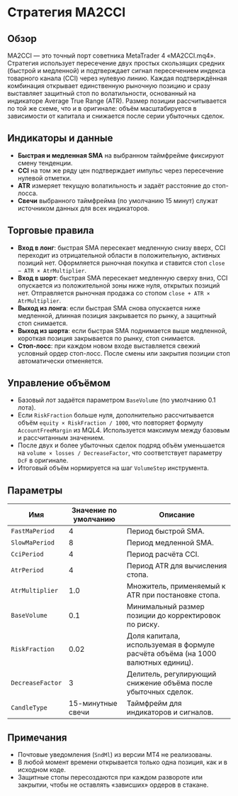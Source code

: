 # Стратегия MA2CCI

## Обзор
MA2CCI — это точный порт советника MetaTrader 4 «MA2CCI.mq4». Стратегия использует пересечение двух простых скользящих средних (быстрой и медленной) и подтверждает сигнал пересечением индекса товарного канала (CCI) через нулевую линию. Каждая подтверждённая комбинация открывает единственную рыночную позицию и сразу выставляет защитный стоп по волатильности, основанный на индикаторе Average True Range (ATR). Размер позиции рассчитывается по той же схеме, что и в оригинале: объём масштабируется в зависимости от капитала и снижается после серии убыточных сделок.

## Индикаторы и данные
- **Быстрая и медленная SMA** на выбранном таймфрейме фиксируют смену тенденции.
- **CCI** на том же ряду цен подтверждает импульс через пересечение нулевой отметки.
- **ATR** измеряет текущую волатильность и задаёт расстояние до стоп-лосса.
- **Свечи** выбранного таймфрейма (по умолчанию 15 минут) служат источником данных для всех индикаторов.

## Торговые правила
- **Вход в лонг**: быстрая SMA пересекает медленную снизу вверх, CCI переходит из отрицательной области в положительную, активных позиций нет. Оформляется рыночная покупка и ставится стоп `close − ATR × AtrMultiplier`.
- **Вход в шорт**: быстрая SMA пересекает медленную сверху вниз, CCI опускается из положительной зоны ниже нуля, открытых позиций нет. Отправляется рыночная продажа со стопом `close + ATR × AtrMultiplier`.
- **Выход из лонга**: если быстрая SMA снова опускается ниже медленной, длинная позиция закрывается по рынку, а защитный стоп снимается.
- **Выход из шорта**: если быстрая SMA поднимается выше медленной, короткая позиция закрывается по рынку, стоп снимается.
- **Стоп-лосс**: при каждом новом входе выставляется свежий условный ордер стоп-лосс. После смены или закрытия позиции стоп автоматически отменяется.

## Управление объёмом
- Базовый лот задаётся параметром `BaseVolume` (по умолчанию 0.1 лота).
- Если `RiskFraction` больше нуля, дополнительно рассчитывается объём `equity × RiskFraction / 1000`, что повторяет формулу `AccountFreeMargin` из MQL4. Используется максимум между базовым и рассчитанным значением.
- После двух и более убыточных сделок подряд объём уменьшается на `volume × losses / DecreaseFactor`, что соответствует параметру `DcF` в оригинале.
- Итоговый объём нормируется на шаг `VolumeStep` инструмента.

## Параметры
| Имя | Значение по умолчанию | Описание |
| --- | --- | --- |
| `FastMaPeriod` | 4 | Период быстрой SMA. |
| `SlowMaPeriod` | 8 | Период медленной SMA. |
| `CciPeriod` | 4 | Период расчёта CCI. |
| `AtrPeriod` | 4 | Период ATR для вычисления стопа. |
| `AtrMultiplier` | 1.0 | Множитель, применяемый к ATR при постановке стопа. |
| `BaseVolume` | 0.1 | Минимальный размер позиции до корректировок по риску. |
| `RiskFraction` | 0.02 | Доля капитала, используемая в формуле расчёта объёма (на 1000 валютных единиц). |
| `DecreaseFactor` | 3 | Делитель, регулирующий снижение объёма после убыточных сделок. |
| `CandleType` | 15-минутные свечи | Таймфрейм для индикаторов и сигналов. |

## Примечания
- Почтовые уведомления (`SndMl`) из версии MT4 не реализованы.
- В любой момент времени открывается только одна позиция, как и в исходном коде.
- Защитные стопы пересоздаются при каждом развороте или закрытии, чтобы не оставлять «зависших» ордеров в стакане.
